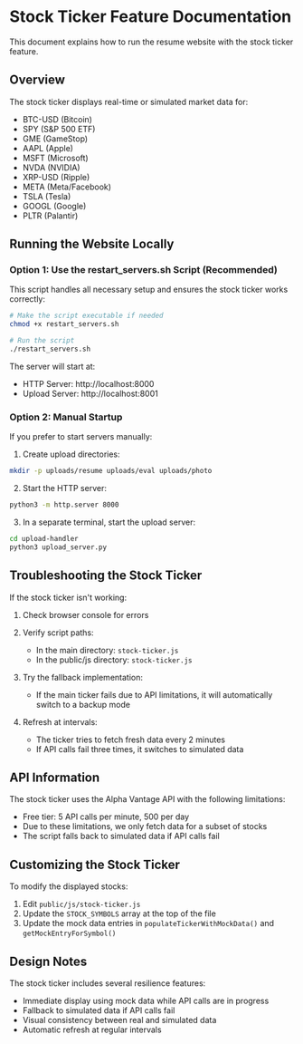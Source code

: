# Stock Ticker Feature Documentation

This document explains how to run the resume website with the stock ticker feature.

## Overview

The stock ticker displays real-time or simulated market data for:
- BTC-USD (Bitcoin)
- SPY (S&P 500 ETF)
- GME (GameStop)
- AAPL (Apple)
- MSFT (Microsoft)
- NVDA (NVIDIA)
- XRP-USD (Ripple)
- META (Meta/Facebook)
- TSLA (Tesla)
- GOOGL (Google)
- PLTR (Palantir)

## Running the Website Locally

### Option 1: Use the restart_servers.sh Script (Recommended)

This script handles all necessary setup and ensures the stock ticker works correctly:

```bash
# Make the script executable if needed
chmod +x restart_servers.sh

# Run the script
./restart_servers.sh
```

The server will start at:
- HTTP Server: http://localhost:8000
- Upload Server: http://localhost:8001

### Option 2: Manual Startup

If you prefer to start servers manually:

1. Create upload directories:
```bash
mkdir -p uploads/resume uploads/eval uploads/photo
```

2. Start the HTTP server:
```bash
python3 -m http.server 8000
```

3. In a separate terminal, start the upload server:
```bash
cd upload-handler
python3 upload_server.py
```

## Troubleshooting the Stock Ticker

If the stock ticker isn't working:

1. Check browser console for errors

2. Verify script paths:
   - In the main directory: `stock-ticker.js`
   - In the public/js directory: `stock-ticker.js`

3. Try the fallback implementation:
   - If the main ticker fails due to API limitations, it will automatically switch to a backup mode

4. Refresh at intervals:
   - The ticker tries to fetch fresh data every 2 minutes
   - If API calls fail three times, it switches to simulated data

## API Information

The stock ticker uses the Alpha Vantage API with the following limitations:
- Free tier: 5 API calls per minute, 500 per day
- Due to these limitations, we only fetch data for a subset of stocks
- The script falls back to simulated data if API calls fail

## Customizing the Stock Ticker

To modify the displayed stocks:
1. Edit `public/js/stock-ticker.js`
2. Update the `STOCK_SYMBOLS` array at the top of the file
3. Update the mock data entries in `populateTickerWithMockData()` and `getMockEntryForSymbol()`

## Design Notes

The stock ticker includes several resilience features:
- Immediate display using mock data while API calls are in progress
- Fallback to simulated data if API calls fail
- Visual consistency between real and simulated data
- Automatic refresh at regular intervals 